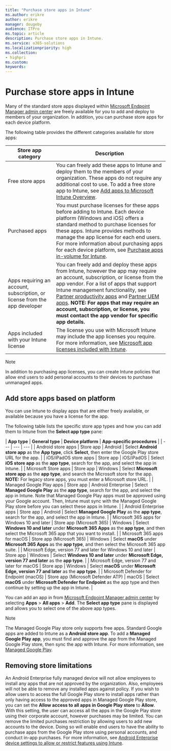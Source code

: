 ```yaml
---
title: "Purchase store apps in Intune"
ms.author: erikre
author: erikre
manager: dougeby
audience: ITPro
ms.topic: article
description: Purchase store apps in Intune.
ms.service: o365-solutions
ms.localizationpriority: high
ms.collection:
- highpri
ms.custom:
keywords:
---
```


# Purchase store apps in Intune

Many of the standard store apps displayed within [Microsoft Endpoint Manager admin center](https://go.microsoft.com/fwlink/?linkid=2109431) are freely available for you to add and deploy to members of your organization. In addition, you can purchase store apps for each device platform.

The following table provides the different categories available for store apps:

| Store   app category | Description |
|---|---|
| Free store apps | You can freely add these apps to Intune and deploy them to the members of your organization. These apps do not require any additional cost to use. To add a free store app to Intune, see [Add apps to Microsoft Intune Overview](apps-add-overview.md).  |
| Purchased apps | You must purchase licenses for these apps before adding to Intune. Each device platform (Windows and iOS) offers a standard method to purchase licenses for these apps. Intune provides methods to manage the app license for each end users. For more information about purchasing apps for each device platform, see [Purchase apps in-volume for Intune](apps-purchase-volume.md). |
| Apps requiring an account, subscription, or license from the app developer | You can freely add and deploy these apps from Intune, however the app may require an account, subscription, or license from the app vendor. For a list of apps that support Intune management functionality, see [Partner productivity apps](/mem/intune/apps/apps-supported-intune-apps#partner-productivity-apps) and [Partner UEM apps](/mem/intune/apps/apps-supported-intune-apps#partner-uem-apps). <b>**NOTE:** For apps that may require an account, subscription, or license, you must contact the app vendor for specific app details.   |
| Apps included with your Intune license | The license you use with Microsoft Intune may include the app licenses you require. For more information, see [Microsoft app licenses included with Intune](apps-license-overview.md#microsoft-app-licenses-included-with-intune).  |

> [!NOTE]
> In addition to purchasing app licenses, you can create Intune policies that allow end users to add personal accounts to their devices to purchase unmanaged apps.

## Add store apps based on platform

You can use Intune to display apps that are either freely available, or available because you have a license for the app.

The following table lists the specific store app types and how you can add them to Intune from the **Select app type** pane:

| **App type** | **General type** | **Device platform** | **App-specific procedures** |
| --- | --- | --- |
| Android store apps  | Store app  | Android | Select **Android store app** as the **App type**, click **Select**, then enter the Google Play store URL for the app. |
| iOS/iPadOS store apps  | Store app  | iOS/iPadOS | Select **iOS store app** as the **app type**, search for the app, and select the app in Intune. |
| Microsoft Store apps  | Store app  | Windows | Select **Microsoft store app** as the **app type**, and search the Microsoft store for the app. <br>**NOTE:** For legacy store apps, you must enter a Microsoft store URL. |
| Managed Google Play apps | Store app  | Android Enterprise | Select **Managed Google Play** as the **app type**, search for the app, and select the app in Intune. Note that Managed Google Play apps must be approved using your Google account. Then, Intune must sync with the Managed Google Play store before you can select these apps in Intune. |
| Android Enterprise apps  | Store app  | Android  | Select **Managed Google Play** as the **app type**, search for the app, and select the app in Intune. |
| Microsoft 365 apps for Windows 10 and later  | Store app (Microsoft 365) | Windows | Select **Windows 10 and later** under **Microsoft 365 Apps** as the **app type**, and then select the Microsoft 365 app that you want to install.  |
| Microsoft 365 apps for macOS | Store app (Microsoft 365) | Windows | Select **macOS** under **Microsoft 365 Apps** as the **app type**, and then select the Microsoft 365 app suite. |
| Microsoft Edge, version 77 and later for Windows 10 and later | Store app | Windows | Select **Windows 10 and later** under **Microsoft Edge, version 77 and later** as the **app type**. |
| Microsoft Edge, version 77 and later for macOS | Store app | Windows | Select **macOS** under **Microsoft Edge, version 77 and later** as the **app type**. |
| Microsoft Defender for Endpoint (macOS) | Store app (Microsoft Defender ATP) | macOS | Select **macOS** under **Microsoft Defender for Endpoint** as the app type and then continue by setting up the app in Intune.  |

You can add an app in from [Microsoft Endpoint Manager admin center](https://go.microsoft.com/fwlink/?linkid=2109431) by selecting **Apps** > **All apps** > **Add**. The **Select app type** pane is displayed and allows you to select one of the above app types.

> [!NOTE]
> The Managed Google Play store only supports free apps. Standard Google apps are added to Intune as a **Android store app**. To add a **Managed Google Play app**, you must find and approve the app from the Managed Google Play store, then sync the app with Intune. For more information, see [Managed Google Play](apps-purchase-volume.md#managed-google-play).

## Removing store limitations

An Android Enterprise fully managed device will not allow employees to install any apps that are not approved by the organization. Also, employees will not be able to remove any installed apps against policy. If you wish to allow users to access the full Google Play store to install apps rather than only having access to the approved apps in Managed Google Play store, you can set the **Allow access to all apps in Google Play store** to **Allow**. With this setting, the user can access all the apps in the Google Play store using their corporate account, however purchases may be limited. You can remove the limited purchases restriction by allowing users to add new accounts to the device. Doing so will enable end users to have the ability to purchase apps from the Google Play store using personal accounts, and conduct in-app purchases. For more information, see [Android Enterprise device settings to allow or restrict features using Intune](/mem/intune/configuration/device-restrictions-android-for-work).
